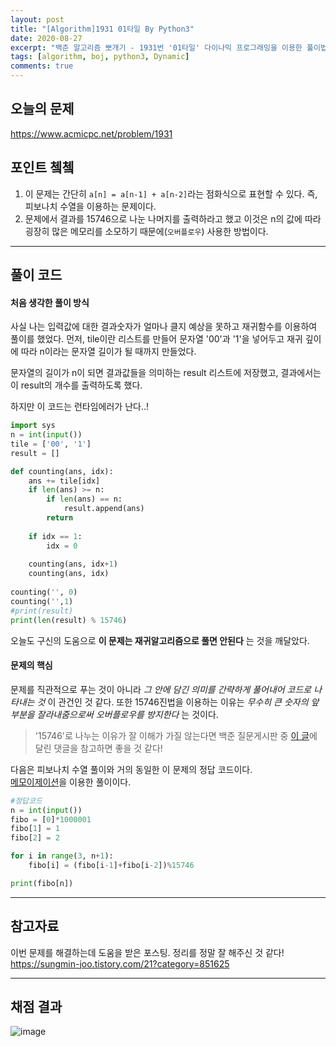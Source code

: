 ```yaml
---
layout: post
title: "[Algorithm]1931 01타일 By Python3"
date: 2020-08-27
excerpt: "백준 알고리즘 뽀개기 - 1931번 '01타일' 다이나믹 프로그래밍을 이용한 풀이법을 알아보자. "
tags: [algorithm, boj, python3, Dynamic]
comments: true
---
```

## 오늘의 문제
<https://www.acmicpc.net/problem/1931>


## 포인트 쳌쳌
1. 이 문제는 간단히 `a[n] = a[n-1] + a[n-2]`라는 점화식으로 표현할 수 있다. 즉, 피보나치 수열을 이용하는 문제이다.  
2. 문제에서 결과를 15746으로 나눈 나머지를 출력하라고 했고 이것은 n의 값에 따라 굉장히 많은 메모리를 소모하기 때문에(`오버플로우`) 사용한 방법이다.

---

## 풀이 코드 

#### 처음 생각한 풀이 방식
사실 나는 입력값에 대한 결과숫자가 얼마나 클지 예상을 못하고 재귀함수를 이용하여 풀이를 했었다. 먼저, tile이란 리스트를 만들어 문자열 '00'과 '1'을 넣어두고 재귀 깊이에 따라 n이라는 문자열 길이가 될 때까지 만들었다.  

문자열의 길이가 n이 되면 결과값들을 의미하는 result 리스트에 저장했고, 결과에서는 이 result의 개수를 출력하도록 했다.  

하지만 이 코드는 런타임에러가 난다..!  

```python
import sys
n = int(input())
tile = ['00', '1']
result = []

def counting(ans, idx):
    ans += tile[idx]
    if len(ans) >= n:
        if len(ans) == n:
            result.append(ans)
        return
    
    if idx == 1:
        idx = 0
    
    counting(ans, idx+1)
    counting(ans, idx)
    
counting('', 0)
counting('',1)
#print(result)
print(len(result) % 15746)

```
오늘도 구신의 도움으로 __이 문제는 재귀알고리즘으로 풀면 안된다__ 는 것을 깨달았다.  

#### 문제의 핵심
문제를 직관적으로 푸는 것이 아니라 _그 안에 담긴 의미를 간략하게 풀어내어 코드로 나타내는 것_ 이 관건인 것 같다. 또한 15746진법을 이용하는 이유는 _무수히 큰 숫자의 앞부분을 잘라내줌으로써 오버플로우를 방지한다_ 는 것이다. 

> '15746'로 나누는 이유가 잘 이해가 가질 않는다면 백준 질문게시판 중 [이 글](https://www.acmicpc.net/board/view/41130)에 달린 댓글을 참고하면 좋을 것 같다!

다음은 피보나치 수열 풀이와 거의 동일한 이 문제의 정답 코드이다.  
[메모이제이션](https://subingim.github.io/BOJ-post-2748/)을 이용한 풀이이다.   

```python
#정답코드
n = int(input())
fibo = [0]*1000001
fibo[1] = 1
fibo[2] = 2

for i in range(3, n+1):
    fibo[i] = (fibo[i-1]+fibo[i-2])%15746

print(fibo[n])
```

---

## 참고자료
이번 문제를 해결하는데 도움을 받은 포스팅. 정리를 정말 잘 해주신 것 같다!  
<https://sungmin-joo.tistory.com/21?category=851625>

---

## 채점 결과

![image](https://user-images.githubusercontent.com/41335539/91521998-0fbf7c00-e934-11ea-85f7-54fb51ee02e9.png)

